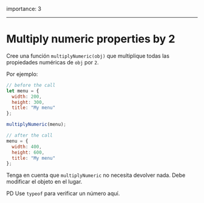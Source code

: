 importance: 3

---

# Multiply numeric properties by 2

Cree una función `multiplyNumeric(obj)` que multiplique todas las propiedades numéricas de `obj` por `2`.

Por ejemplo:

```js
// before the call
let menu = {
  width: 200,
  height: 300,
  title: "My menu"
};

multiplyNumeric(menu);

// after the call
menu = {
  width: 400,
  height: 600,
  title: "My menu"
};
```

Tenga en cuenta que `multiplyNumeric` no necesita devolver nada. Debe modificar el objeto en el lugar.

PD Use `typeof` para verificar un número aquí.
